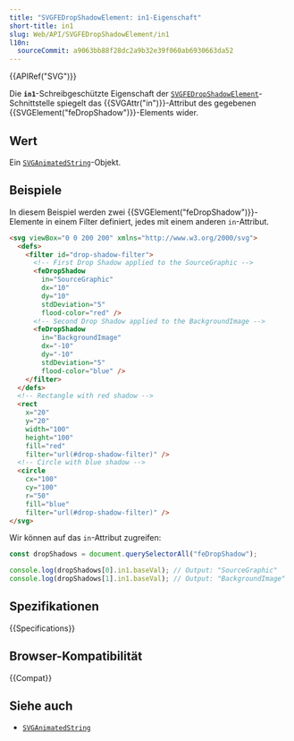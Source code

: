 ```yaml
---
title: "SVGFEDropShadowElement: in1-Eigenschaft"
short-title: in1
slug: Web/API/SVGFEDropShadowElement/in1
l10n:
  sourceCommit: a9063bb88f28dc2a9b32e39f060ab6930663da52
---
```


{{APIRef("SVG")}}

Die **`in1`**-Schreibgeschützte Eigenschaft der [`SVGFEDropShadowElement`](/de/docs/Web/API/SVGFEDropShadowElement)-Schnittstelle spiegelt das {{SVGAttr("in")}}-Attribut des gegebenen {{SVGElement("feDropShadow")}}-Elements wider.

## Wert

Ein [`SVGAnimatedString`](/de/docs/Web/API/SVGAnimatedString)-Objekt.

## Beispiele

In diesem Beispiel werden zwei {{SVGElement("feDropShadow")}}-Elemente in einem Filter definiert, jedes mit einem anderen `in`-Attribut.

```html
<svg viewBox="0 0 200 200" xmlns="http://www.w3.org/2000/svg">
  <defs>
    <filter id="drop-shadow-filter">
      <!-- First Drop Shadow applied to the SourceGraphic -->
      <feDropShadow
        in="SourceGraphic"
        dx="10"
        dy="10"
        stdDeviation="5"
        flood-color="red" />
      <!-- Second Drop Shadow applied to the BackgroundImage -->
      <feDropShadow
        in="BackgroundImage"
        dx="-10"
        dy="-10"
        stdDeviation="5"
        flood-color="blue" />
    </filter>
  </defs>
  <!-- Rectangle with red shadow -->
  <rect
    x="20"
    y="20"
    width="100"
    height="100"
    fill="red"
    filter="url(#drop-shadow-filter)" />
  <!-- Circle with blue shadow -->
  <circle
    cx="100"
    cy="100"
    r="50"
    fill="blue"
    filter="url(#drop-shadow-filter)" />
</svg>
```

Wir können auf das `in`-Attribut zugreifen:

```js
const dropShadows = document.querySelectorAll("feDropShadow");

console.log(dropShadows[0].in1.baseVal); // Output: "SourceGraphic"
console.log(dropShadows[1].in1.baseVal); // Output: "BackgroundImage"
```

## Spezifikationen

{{Specifications}}

## Browser-Kompatibilität

{{Compat}}

## Siehe auch

- [`SVGAnimatedString`](/de/docs/Web/API/SVGAnimatedString)
